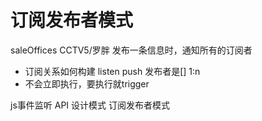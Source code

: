 # 订阅发布者模式
saleOffices CCTV5/罗胖
发布一条信息时，通知所有的订阅者
- 订阅关系如何构建
  listen
  push 发布者是[]
  1:n
- 不会立即执行，要执行就trigger


js事件监听 API
设计模式 订阅发布者模式